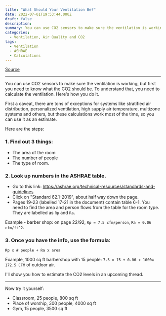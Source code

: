 ```yaml
---
title: "What Should Your Ventilation Be?"
date: 2022-07-01T19:53:44.000Z
draft: false
description:
summary: You can use CO2 sensors to make sure the ventilation is working, but first you need to know what the CO2 should be. To understand that, you need to calculate the ventilation. Here's how you do it.
categories:
  - Ventilation, Air Quality and CO2
tags:
  - Ventilation
  - ASHRAE
  - Calculations
---
```

[Source](https://twitter.com/joeyfox85/status/1542959661829312512)

---

You can use CO2 sensors to make sure the ventilation is working, but first you need to know what the CO2 should be. To understand that, you need to calculate the ventilation. Here's how you do it.

First a caveat, there are tons of exceptions for systems like stratified air distribution, personalized ventilation, high supply air temperature, multizone systems and others, but these calculations work most of the time, so you can use it as an estimate.

Here are the steps:

### 1. Find out 3 things:

- The area of the room
- The number of people
- The type of room.

### 2. Look up numbers in the ASHRAE table.

- Go to this link: https://ashrae.org/technical-resources/standards-and-guidelines
- Click on "Standard 62.1-2019", about half way down the page.
- Pages 19-23 (labelled 17-21 in the document) contain table 6-1. You need to find the area and person flows from the table for the room type. They are labelled as `Rp` and `Ra`.

Example - barber shop: on page 22/92, `Rp = 7.5 cfm/person`, `Ra = 0.06 cfm/ft^2`.

### 3. Once you have the info, use the formula:

`Rp x # people + Ra x area`

Example, 1000 sq ft barbershop with 15 people:
`7.5 x 15 + 0.06 x 1000= 172.5 CFM` of outdoor air.

I'll show you how to estimate the CO2 levels in an upcoming thread.

---

Now try it yourself:

- Classroom, 25 people, 800 sq ft
- Place of worship, 300 people, 4000 sq ft
- Gym, 15 people, 3500 sq ft
